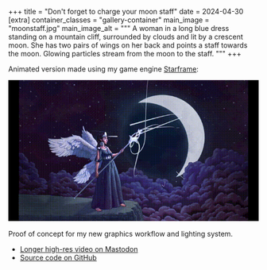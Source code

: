 +++
title = "Don't forget to charge your moon staff"
date = 2024-04-30
[extra]
container_classes = "gallery-container"
main_image = "moonstaff.jpg"
main_image_alt = """
A woman in a long blue dress standing on a mountain cliff,
surrounded by clouds and lit by a crescent moon.
She has two pairs of wings on her back and points a staff towards the moon.
Glowing particles stream from the moon to the staff.
"""
+++

<!-- more -->

Animated version made using my game engine [Starframe](https://github.com/m0lentum/starframe):

![The same image as above, but the particles are animated and cast light on the character.](moonstaff.gif)

Proof of concept for my new graphics workflow and lighting system.

- [Longer high-res video on Mastodon](https://mastoart.social/@molentum/112356769833978681)
- [Source code on GitHub](https://github.com/m0lentum/art)


